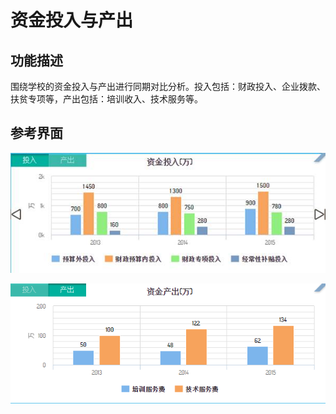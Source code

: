 # 资金投入与产出

## 功能描述


围绕学校的资金投入与产出进行同期对比分析。投入包括：财政投入、企业拨款、扶贫专项等，产出包括：培训收入、技术服务等。



## 参考界面 

![](/assets/image013.jpg)

![](/assets/image014.png)

